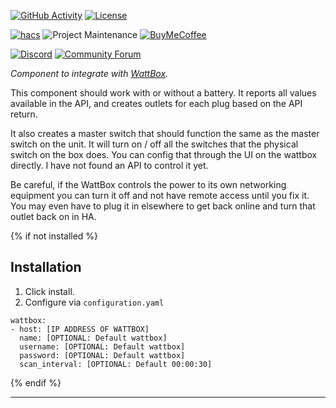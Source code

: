 [![GitHub Activity][commits-shield]][commits]
[![License][license-shield]](LICENSE)

[![hacs][hacsbadge]][hacs]
![Project Maintenance][maintenance-shield]
[![BuyMeCoffee][buymecoffeebadge]][buymecoffee]

[![Discord][discord-shield]][discord]
[![Community Forum][forum-shield]][forum]

_Component to integrate with [WattBox][wattbox]._

This component should work with or without a battery. It reports all values available in the API, and creates outlets for each plug based on the API return.

It also creates a master switch that should function the same as the master switch on the unit. It will turn on / off all the switches that the physical switch on the box does. You can config that through the UI on the wattbox directly. I have not found an API to control it yet.

Be careful, if the WattBox controls the power to its own networking equipment you can turn it off and not have remote access until you fix it. You may even have to plug it in elsewhere to get back online and turn that outlet back on in HA.


{% if not installed %}
## Installation

1. Click install.
1. Configure via `configuration.yaml`

```
wattbox:
- host: [IP ADDRESS OF WATTBOX]
  name: [OPTIONAL: Default wattbox]
  username: [OPTIONAL: Default wattbox]
  password: [OPTIONAL: Default wattbox]
  scan_interval: [OPTIONAL: Default 00:00:30]
```

{% endif %}

<!---->

***

[wattbox]: https://www.snapav.com/shop/en/snapav/wattbox
[buymecoffee]: https://www.buymeacoffee.com/eseglem
[buymecoffeebadge]: https://img.shields.io/badge/buy%20me%20a%20coffee-donate-yellow
[commits-shield]: https://img.shields.io/github/last-commit/chorty/hass-wattbox
[commits]: https://github.com/chorty/hass-wattbox/commits/master
[discord]: https://discord.gg/Qa5fW2R
[discord-shield]: https://img.shields.io/discord/330944238910963714
[forum-shield]: https://img.shields.io/badge/community-forum-brightgreen
[forum]: https://community.home-assistant.io/
[license-shield]: https://img.shields.io/github/license/chorty/hass-wattbox
[maintenance-shield]: https://img.shields.io/badge/maintainer-Erik%20Seglem%20%40Bedon292-blue
[hacs]: https://github.com/custom-components/hacs
[hacsbadge]: https://img.shields.io/badge/HACS-Custom-orange
